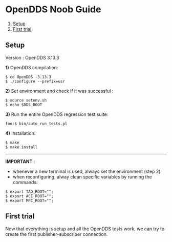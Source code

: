 # OpenDDS Noob Guide 

1) [Setup](#setup)
2) [First trial](#try)


## Setup <a name="setup"></a>

Version : OpenDDS 3.13.3

**1)** OpenDDS compilation:
~~~
$ cd OpenDDS -3.13.3
$ ./configure --prefix=usr
~~~

**2)** Set environment and check if it was successful : 
~~~
$ source setenv.sh
$ echo $DDS_ROOT
~~~

**3)** Run the entire OpenDDS regression test suite: 
~~~console
foo:$ bin/auto_run_tests.pl
~~~

**4)** Installation: 
~~~
$ make
$ make install
~~~
-----------------------------------
**IMPORTANT** : 

- whenever a new terminal is used, always set the environment (step 2)
- when reconfiguring, alway clean specific variables by running the commands:
~~~
$ export TAO_ROOT="";
$ export ACE_ROOT="";
$ export MPC_ROOT="";
~~~

## First trial <a name="try"></a>
Now that everything is setup and all the OpenDDS tests work, we can try to create the first publisher-subscriber connection.

